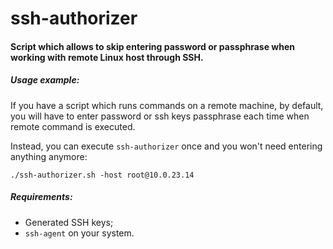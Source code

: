 # ssh-authorizer

#### Script which allows to skip entering password or passphrase when working with remote Linux host through SSH.

##### Usage example:

If you have a script which runs commands on a remote machine, by default, you will have to enter password or ssh keys passphrase each time when remote command is executed.

Instead, you can execute `ssh-authorizer` once and you won't need entering anything anymore:  

`./ssh-authorizer.sh -host root@10.0.23.14`

##### Requirements:

- Generated SSH keys;
- `ssh-agent` on your system. 
